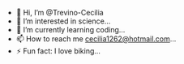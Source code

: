 - 👋 Hi, I’m @Trevino-Cecilia
- 👀 I’m interested in science...
- 🌱 I’m currently learning coding...
- 📫 How to reach me cecilia1262@hotmail.com...
- ⚡ Fun fact: I love biking...

<!---
Trevino-Cecilia/Trevino-Cecilia is a ✨ special ✨ repository because its `README.md` (this file) appears on your GitHub profile.
You can click the Preview link to take a look at your changes.
--->
